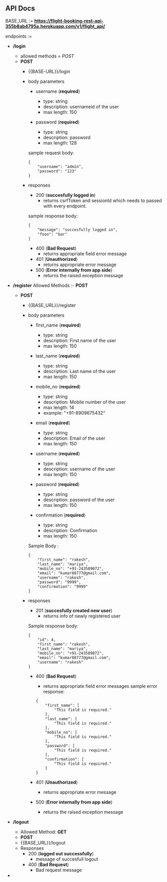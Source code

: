 ## API Docs

BASE_URL := **https://flight-booking-rest-api-355b8ab4795a.herokuapp.com/v1/flight_api/**

endpoints := 
* **/login**
    - allowed methods = *POST*

    * **POST**
        - {{BASE-URL}}/login
        - body parameters 
            * username (**required**) 
                - type: string
                - description: usernameid of the user
                - max length: 150

            * password (**required**)
                - type: string
                - description: password 
                - max length: 128
            
            sample request body: 
            ```
            {
                "username": "admin",
                "password": "123"
            }
            ```

        - responses
            * 200 (**succesfully logged in**)
                - returns csrfToken and sessionId which needs to passed with every endpoint.

            sample response body: 
            ```
            {
                "message": "succesfully logged in",
                "fooo": "bar"
            }
            ```

            * 400 (**Bad Request**)
                - returns appropriate field error message 
            * 401 (**Unauthorized**)
                - returns appropriate error message
            * 500 (**Error internally from app side**)
                - returns the raised exception message

* **/register**
    Allowed Methods :- **POST**

    - **POST**
        - {{BASE_URL}}/register
        - body parameters
            * first_name (**required**)
                - type: string
                - description: First name of the user
                - max length: 150
            
            * last_name (**required**)
                - type: string
                - description: Last name of the user
                - max length: 150
            
            * mobile_no (**required**)
                - type: string
                - description: Mobile number of the user
                - max length: 14
                - example: "+91-8909675432"
            
            * email (**required**)
                - type: string
                - description: Email of the user
                - max length: 150
            
            * username (**required**)
                - type: string
                - description: username of the user
                - max length: 150
            
            * password (**required**)
                - type: string
                - description: password of the user
                - max length: 150
            
            * confirmation (**required**)
                - type: string
                - description: Confirmation 
                - max length: 150

            Sample Body :
            ```
            {
                "first_name": "rakesh",
                "last_name": "mariya",
                "mobile_no": "+91-243589072",
                "email": "kumar88777@gmail.com",
                "username": "rakesh",
                "password": "9999",
                "confirmation": "9999"
            }
            ```
        
        - responses
            * 201 (**succesfully created new user**)
                - returns info of newly registered user

            Sample response body: 
            ```
            {
                "id": 4,
                "first_name": "rakesh",
                "last_name": "mariya",
                "mobile_no": "+91-243589072",
                "email": "kumar88777@gmail.com",
                "username": "rakesh"
            }
            ```

            * 400 (**Bad Request**)
                - returns appropriate field error messages
                sample error response:
                ```
                {
                    "first_name": [
                        "This field is required."
                    ],
                    "last_name": [
                        "This field is required."
                    ],
                    "mobile_no": [
                        "This field is required."
                    ],
                    "password": [
                        "This field is required."
                    ],
                    "confirmation": [
                        "This field is required."
                    ]
                }
                ```

            * 401 (**Unauthorized**)
                - returns appropriate error message
            * 500 (**Error internally from app side**)
                - returns the raised exception message



* **/logout**
    - Allowed Method: **GET**
    
    * **POST**
    - {{BASE_URL}}/logout

    * Responses
        - 200 (**logged out successfully**)
            * message of succesfull logout
        - 400 (**Bad Request**)
            * Bad request message

* 